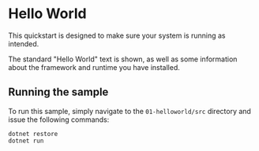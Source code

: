 # Hello World

This quickstart is designed to make sure your system is running as intended.

The standard "Hello World" text is shown, as well as some information about the framework and runtime you have installed.

## Running the sample

To run this sample, simply navigate to the `01-helloworld/src` directory and issue the following commands:

~~~
dotnet restore
dotnet run
~~~
